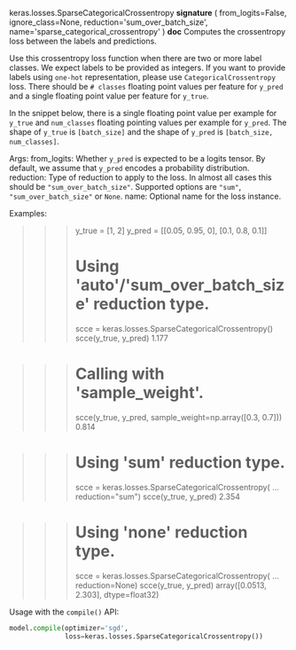 keras.losses.SparseCategoricalCrossentropy
__signature__
(
  from_logits=False,
  ignore_class=None,
  reduction='sum_over_batch_size',
  name='sparse_categorical_crossentropy'
)
__doc__
Computes the crossentropy loss between the labels and predictions.

Use this crossentropy loss function when there are two or more label
classes.  We expect labels to be provided as integers. If you want to
provide labels using `one-hot` representation, please use
`CategoricalCrossentropy` loss.  There should be `# classes` floating point
values per feature for `y_pred` and a single floating point value per
feature for `y_true`.

In the snippet below, there is a single floating point value per example for
`y_true` and `num_classes` floating pointing values per example for
`y_pred`. The shape of `y_true` is `[batch_size]` and the shape of `y_pred`
is `[batch_size, num_classes]`.

Args:
    from_logits: Whether `y_pred` is expected to be a logits tensor. By
        default, we assume that `y_pred` encodes a probability distribution.
    reduction: Type of reduction to apply to the loss. In almost all cases
        this should be `"sum_over_batch_size"`.
        Supported options are `"sum"`, `"sum_over_batch_size"` or `None`.
    name: Optional name for the loss instance.

Examples:

>>> y_true = [1, 2]
>>> y_pred = [[0.05, 0.95, 0], [0.1, 0.8, 0.1]]
>>> # Using 'auto'/'sum_over_batch_size' reduction type.
>>> scce = keras.losses.SparseCategoricalCrossentropy()
>>> scce(y_true, y_pred)
1.177

>>> # Calling with 'sample_weight'.
>>> scce(y_true, y_pred, sample_weight=np.array([0.3, 0.7]))
0.814

>>> # Using 'sum' reduction type.
>>> scce = keras.losses.SparseCategoricalCrossentropy(
...     reduction="sum")
>>> scce(y_true, y_pred)
2.354

>>> # Using 'none' reduction type.
>>> scce = keras.losses.SparseCategoricalCrossentropy(
...     reduction=None)
>>> scce(y_true, y_pred)
array([0.0513, 2.303], dtype=float32)

Usage with the `compile()` API:

```python
model.compile(optimizer='sgd',
              loss=keras.losses.SparseCategoricalCrossentropy())
```
